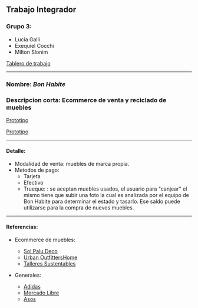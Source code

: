 ## Trabajo Integrador

### Grupo 3:
+ Lucia Galli
+ Exequiel Cocchi
+ Milton Slonim

[Tablero de trabajo](https://trello.com/b/84T1lLRo/bon-habite-dh)

***************************************************************

### Nombre: *Bon Habite*
### Descripcion corta: Ecommerce de venta y reciclado de muebles
[Prototipo](https://www.figma.com/proto/Wuyc9raXOC4JTCgGovNvbM/Dise%C3%B1o?node-id=4%3A223&scaling=scale-down)

[Prototipo](https://www.figma.com/proto/Wuyc9raXOC4JTCgGovNvbM/Dise%C3%B1o?node-id=4%3A223&scaling=scale-down)


***************************************************************

#### Detalle:
+ Modalidad de venta: muebles de marca propia.
+ Metodos de pago:
    + Tarjeta
    + Efectivo
    + Trueque: : se aceptan muebles usados, el usuario para "canjear" el mismo tiene que subir una foto la cual es analizada por el equipo de Bon Habite para determinar el estado y tasarlo. Ese saldo puede utilizarse para la compra de nuevos muebles.

***************************************************************

#### Referencias:
+ Ecommerce de muebles:
    + [Sol Palu Deco](https://solpaloudeco.com.ar/)
    + [Urban OutfittersHome](https://www.urbanoutfitters.com/home)
    + [Talleres Sustentables](https://www.talleressustentables.com/)

+ Generales:
    + [Adidas](https://www.adidas.com.ar/)
    + [Mercado Libre](https://www.mercadolibre.com.ar/)
    + [Asos](https://www.asos.com/women/)

